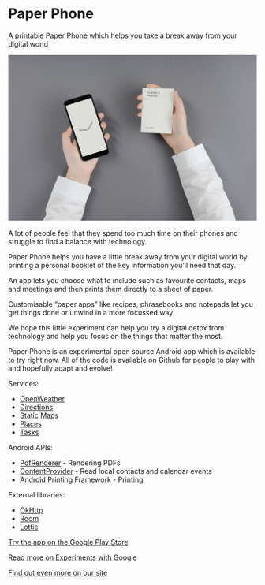 # Paper Phone

A printable Paper Phone which helps you take a break away from your digital world

![Paper Phone Image](190807PaperPhoneStills295-Edit.jpg)

A lot of people feel that they spend too much time on their phones and struggle to find a balance with technology.

Paper Phone helps you have a little break away from your digital world by printing a personal booklet of the key information you’ll need that day. 

An app lets you choose what to include such as favourite contacts, maps and meetings and then prints them directly to a sheet of paper. 

Customisable “paper apps” like recipes, phrasebooks and notepads let you get things done or unwind in a more focussed way. 

We hope this little experiment can help you try a digital detox from technology and help you focus on the things that matter the most.

Paper Phone is an experimental open source Android app which is available to try right now. All of the code is available on Github for people to play with and hopefully adapt and evolve! 

Services:
* [OpenWeather](https://openweathermap.org/api)
* [Directions](https://developers.google.com/maps/documentation/directions/start)
* [Static Maps](https://developers.google.com/maps/documentation/maps-static/intro)
* [Places](https://developers.google.com/places/web-service/intro)
* [Tasks](https://developers.google.com/tasks/)

Android APIs:
* [PdfRenderer](https://developer.android.com/reference/android/graphics/pdf/PdfRenderer) - Rendering PDFs
* [ContentProvider](https://developer.android.com/guide/topics/providers/content-providers) - Read local contacts and calendar events
* [Android Printing Framework](https://developer.android.com/training/printing) - Printing

External libraries:
* [OkHttp](https://square.github.io/okhttp/)
* [Room](https://developer.android.com/topic/libraries/architecture/room)
* [Lottie](http://airbnb.io/lottie/)

[Try the app on the Google Play Store](https://play.google.com/store/apps/details?id=com.withgoogle.experiments.unplugged)

[Read more on Experiments with Google](https://experiments.withgoogle.com/paper-phone)

[Find out even more on our site](http://specialprojects.studio/project/paper-phone)
